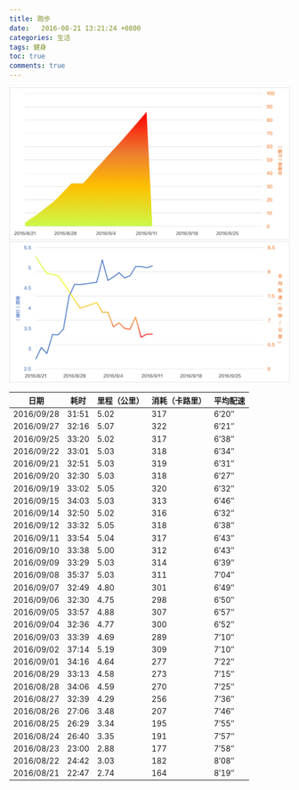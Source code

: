 ```yaml
---
title: 跑步
date:   2016-08-21 13:21:24 +0800
categories: 生活
tags: 健身
toc: true
comments: true
---
```

![跑步成绩](0821Health/img01.png)
![跑步成绩](0821Health/img02.png)

日期|耗时|里程（公里）|消耗（卡路里）|平均配速
---|----|----|----|----
2016/09/28|31:51|5.02|317|6′20″
2016/09/27|32:16|5.07|322|6′21″
2016/09/25|33:20|5.02|317|6′38″
2016/09/22|33:01|5.03|318|6′34″
2016/09/21|32:51|5.03|319|6′31″
2016/09/20|32:30|5.03|318|6′27″
2016/09/19|33:02|5.05|320|6′32″
2016/09/15|34:03|5.03|313|6′46″
2016/09/14|32:50|5.02|316|6′32″
2016/09/12|33:32|5.05|318|6′38″
2016/09/11|33:54|5.04|317|6′43″
2016/09/10|33:38|5.00|312|6′43″
2016/09/09|33:29|5.03|314|6′39″
2016/09/08|35:37|5.03|311|7′04″
2016/09/07|32:49|4.80|301|6′49″
2016/09/06|32:30|4.75|298|6′50″
2016/09/05|33:57|4.88|307|6′57″
2016/09/04|32:36|4.77|300|6′52″
2016/09/03|33:39|4.69|289|7′10″
2016/09/02|37:14|5.19|309|7′10″
2016/09/01|34:16|4.64|277|7′22″
2016/08/29|33:13|4.58|273|7′15″
2016/08/28|34:06|4.59|270|7′25″
2016/08/27|32:39|4.29|256|7′36″
2016/08/26|27:06|3.48|207|7′46″
2016/08/25|26:29|3.34|195|7′55″
2016/08/24|26:40|3.35|191|7′57″
2016/08/23|23:00|2.88|177|7′58″
2016/08/22|24:42|3.03|182|8′08″
2016/08/21|22:47|2.74|164|8′19″











